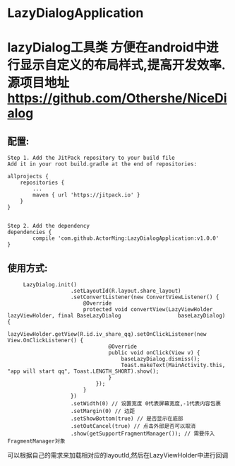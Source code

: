 # LazyDialogApplication
lazyDialog工具类
   方便在android中进行显示自定义的布局样式,提高开发效率.源项目地址 https://github.com/Othershe/NiceDialog
   ===========

配置:
-----
    Step 1. Add the JitPack repository to your build file
    Add it in your root build.gradle at the end of repositories:

    allprojects {
		repositories {
			...
			maven { url 'https://jitpack.io' }
		}
	}


    Step 2. Add the dependency
    dependencies {
	        compile 'com.github.ActorMing:LazyDialogApplication:v1.0.0'
	}


    
使用方式:
------

         LazyDialog.init()
                        .setLayoutId(R.layout.share_layout)
                        .setConvertListener(new ConvertViewListener() {
                            @Override
                            protected void convertView(LazyViewHolder lazyViewHolder, final BaseLazyDialog                  baseLazyDialog) {
                                lazyViewHolder.getView(R.id.iv_share_qq).setOnClickListener(new View.OnClickListener() {
                                    @Override
                                    public void onClick(View v) {
                                        baseLazyDialog.dismiss();
                                        Toast.makeText(MainActivity.this, "app will start qq", Toast.LENGTH_SHORT).show();
                                    }
                                });
                            }
                        })
                        .setWidth(0) // 设置宽度 0代表屏幕宽度,-1代表内容包裹
                        .setMargin(0) // 边距
                        .setShowBottom(true) // 是否显示在底部
                        .setOutCancel(true) // 点击外部是否可以取消
                        .show(getSupportFragmentManager()); // 需要传入 FragmentManager对象
			
			
			

可以根据自己的需求来加载相对应的layoutId,然后在LazyViewHolder中进行回调
